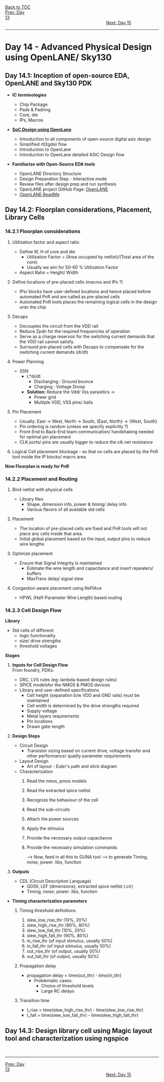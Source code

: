 [Back to TOC](../README.md)  
[Prev: Day 13](Day_13.md)$~~~~~~~~~~~~~~~~~~~~~~~~~~~~~~~~~~~~~~~~~~~~~~~~~~~~~~~~~~~~~~~~~~~~~~~~~~~~~~~~~~~~~~~~~~~~~~~~~~~~~~~~~~~~~~~~~~~~~~~~~~~~~~~~~~~~~~~~~~~~~~~~~~~~~~~~~~~~~~~~~~~~~~~~~~~~~~~~~~~~~~~~~~~~~~~~~~~~~~~~~~~~~~~~$[Next: Day 15](Day_15.md)  
_________________________________________________________________________________________________________  
# Day 14 - Advanced Physical Design using OpenLANE/ Sky130

## Day 14.1: Inception of open-source EDA, OpenLANE and Sky130 PDK

  * **IC terminologies**
    * Chip Package
    * Pads & Padring
    * Core, die
    * IPs, Macros

  * [**SoC Design using OpenLane**](http://ef.content.s3.amazonaws.com/OpenLane-DialUp-MohamedShalan.pdf)
    * Introduction to all components of open-source digital asic design
    * Simplified rtl2gdsii flow
    * Introduction to OpenLane
    * Introduction to OpenLane detailed ASIC Design flow

  * **Familiarize with Open-Source EDA tools**
    * OpenLANE Directory Structure
    * Design Preparation Step - Interactive mode
    * Review files after design prep and run synthesis
    * OpenLANE project GitHub Page: [OpenLANE](https://github.com/efabless/openlane)
    * [OpenLANE ReadMe](https://openlane.readthedocs.io/en/latest/flow_overview.html)

## Day 14.2: Floorplan considerations, Placement, Library Cells

### 14.2.1 Floorplan considerations
  1) Utilization factor and aspect ratio
       * Define W, H of core and die
           * Utilization Factor = (Area occupied by netlist)/(Total area of the core)
           * Usually we aim for 50-60 % Utilization Factor
        * Aspect Ratio = Height/ Width
        
  2) Define locations of pre-placed cells (macros and IPs ?)
       * IPs/ blocks have user-defined locations and hence placed before automated PnR and are called as pre-placed cells
       * Automated PnR tools places the remaining logical cells in the design onto the chip
        
  3) Decaps
       * Decouples the circuit from the VDD rail
       * Reduce Zpdn for the required frequencies of operation
       * Serve as a charge reservoir for the switching current demands that the VDD rail cannot satisfy.
       * Surround pre-placed cells with Decaps to compensate for the switching current demands (di/dt)
        
  4) Power Planning
     * SSN
       * L*di/dt
         * Discharging : Ground bounce
         * Charging    : Voltage Droop
       * **Solution:** Reduce the Vdd/ Vss parasitics ->
         * Power grid
         * Multiple VDD, VSS pins/ balls 
    
  5) Pin Placement
     * Usually: East -> West, North -> South, {East, North} -> {West, South}
     * Pin ordering is random (unless we specify explicitly ?)
     * Front-End to Back-End team communication/ handshaking needed for optimal pin placement
     * CLK ports/ pins are usually bigger to reduce the clk net resistance
        
  6) Logical Cell placement blockage - so that no cells are placed by the PnR tool inside the IP blocks/ macro area.

**Now Floorplan is ready for PnR**

### 14.2.2 Placement and Routing
  1) Bind netlist with physical cells
     * Library files
       * Shape, dimension info, power & timing/ delay info
       * Various flavors of all available std cells

  2) Placement
     * The location of pre-placed cells are fixed and PnR tools will not place any cells inside that area.
     * Initial global placement based on the input, output pins to reduce wire lengths
  
  3) Optimize placement
     * Ensure that Signal Integrity is maintained
         * Estimate the wire length and capacitance and insert repeaters/ buffers
         * MaxTrans delay/ signal slew
   
  4) Congestion aware placement using RePlAce
     * HPWL (Half-Parameter Wire Length) based routing


### 14.2.3 Cell Design Flow
**Library**
  * Std cells of different:
    * logic functionality
    * size/ drive strengths
    * threshold voltages

**Stages**
  1) **Inputs for Cell Design Flow**  
     From foundry, PDKs:  
       * DRC, LVS rules (eg: lambda-based design rules)
       * SPICE modelsfor the NMOS & PMOS devices
       * Library and user-defined specifications
         * Cell height (separation b/w VDD and GND rails) must be maintained
         * Cell width is determined by the drive strengths required
         * Supply voltage
         * Metal layers requirements
         * Pin locations
         * Drawn gate-length
  
  2) **Design Steps**
     * Circuit Design
       * Transistor sizing based on current drive, voltage transfer and other performance/ quality parameter requirements
     * Layout Design
       * Art of layout - Euler's path and stick diagram
     * Characterization
       1) Read the nmos, pmos models
       2) Read the extracted spice netlist
       3) Recognize the behaviour of the cell
       4) Read the sub-circuits
       5) Attach the power sources
       6) Apply the stimulus
       7) Provide the necessary output capacitance
       8) Provide the necessary simulation commands
          
          --> Now, feed in all this to GUNA tool --> to generate Timing, noise, power .libs, function
  
  3) **Outputs**
     * CDL (Circuit Description Language)
       * GDSII, LEF (dimensions), extracted spice netlist (.cir)
       * Timing, noise, power .libs, function
       
  * **Timing characterization parameters**
    1) Timing threshold definitions
       1) slew_low_rise_thr  (10%, 20%)
       2) slew_high_rise_thr (90%, 80%)
       3) slew_low_fall_thr  (10%, 20%)
       4) slew_high_fall_thr (90%, 80%)
       5) in_rise_thr (of input stimulus, usually 50%)
       6) in_fall_thr (of input stimulus, usually 50%)
       7) out_rise_thr (of output, usually 50%)
       8) out_fall_thr (of output, usually 50%)
    
    2) Propagation delay
       * propagation delay = time(out_*_thr) - time(in_*_thr)
         * Problematic cases:
           * Choice of threshold levels
           * Large RC delays
    
    3) Transition time
       * t_rise = time(slew_high_rise_thr) - time(slew_low_rise_thr)
       * t_fall = time(slew_low_fall_thr) - time(slew_high_fall_thr)
            
        
## Day 14.3: Design library cell using Magic layout tool and characterization using ngspice


<br>

_________________________________________________________________________________________________________  
[Prev: Day 13](Day_13.md)$~~~~~~~~~~~~~~~~~~~~~~~~~~~~~~~~~~~~~~~~~~~~~~~~~~~~~~~~~~~~~~~~~~~~~~~~~~~~~~~~~~~~~~~~~~~~~~~~~~~~~~~~~~~~~~~~~~~~~~~~~~~~~~~~~~~~~~~~~~~~~~~~~~~~~~~~~~~~~~~~~~~~~~~~~~~~~~~~~~~~~~~~~~~~~~~~~~~~~~~~~~~~~~~~$[Next: Day 15](Day_15.md)  
